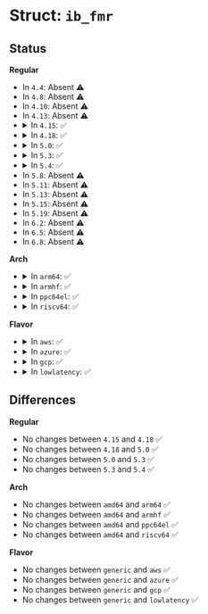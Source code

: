 # Struct: <code>ib_fmr</code>

## Status
<b>Regular</b>
<ul>
<li>
In <code>4.4</code>: Absent ⚠️
</li>
<li>
In <code>4.8</code>: Absent ⚠️
</li>
<li>
In <code>4.10</code>: Absent ⚠️
</li>
<li>
In <code>4.13</code>: Absent ⚠️
</li>
<li>
<details>
<summary>In <code>4.15</code>: ✅</summary>

```c
struct ib_fmr {
    struct ib_device *device;
    struct ib_pd *pd;
    struct list_head list;
    u32 lkey;
    u32 rkey;
};
```
</details>
</li>
<li>
<details>
<summary>In <code>4.18</code>: ✅</summary>

```c
struct ib_fmr {
    struct ib_device *device;
    struct ib_pd *pd;
    struct list_head list;
    u32 lkey;
    u32 rkey;
};
```
</details>
</li>
<li>
<details>
<summary>In <code>5.0</code>: ✅</summary>

```c
struct ib_fmr {
    struct ib_device *device;
    struct ib_pd *pd;
    struct list_head list;
    u32 lkey;
    u32 rkey;
};
```
</details>
</li>
<li>
<details>
<summary>In <code>5.3</code>: ✅</summary>

```c
struct ib_fmr {
    struct ib_device *device;
    struct ib_pd *pd;
    struct list_head list;
    u32 lkey;
    u32 rkey;
};
```
</details>
</li>
<li>
<details>
<summary>In <code>5.4</code>: ✅</summary>

```c
struct ib_fmr {
    struct ib_device *device;
    struct ib_pd *pd;
    struct list_head list;
    u32 lkey;
    u32 rkey;
};
```
</details>
</li>
<li>
In <code>5.8</code>: Absent ⚠️
</li>
<li>
In <code>5.11</code>: Absent ⚠️
</li>
<li>
In <code>5.13</code>: Absent ⚠️
</li>
<li>
In <code>5.15</code>: Absent ⚠️
</li>
<li>
In <code>5.19</code>: Absent ⚠️
</li>
<li>
In <code>6.2</code>: Absent ⚠️
</li>
<li>
In <code>6.5</code>: Absent ⚠️
</li>
<li>
In <code>6.8</code>: Absent ⚠️
</li>
</ul>
<b>Arch</b>
<ul>
<li>
<details>
<summary>In <code>arm64</code>: ✅</summary>

```c
struct ib_fmr {
    struct ib_device *device;
    struct ib_pd *pd;
    struct list_head list;
    u32 lkey;
    u32 rkey;
};
```
</details>
</li>
<li>
<details>
<summary>In <code>armhf</code>: ✅</summary>

```c
struct ib_fmr {
    struct ib_device *device;
    struct ib_pd *pd;
    struct list_head list;
    u32 lkey;
    u32 rkey;
};
```
</details>
</li>
<li>
<details>
<summary>In <code>ppc64el</code>: ✅</summary>

```c
struct ib_fmr {
    struct ib_device *device;
    struct ib_pd *pd;
    struct list_head list;
    u32 lkey;
    u32 rkey;
};
```
</details>
</li>
<li>
<details>
<summary>In <code>riscv64</code>: ✅</summary>

```c
struct ib_fmr {
    struct ib_device *device;
    struct ib_pd *pd;
    struct list_head list;
    u32 lkey;
    u32 rkey;
};
```
</details>
</li>
</ul>
<b>Flavor</b>
<ul>
<li>
<details>
<summary>In <code>aws</code>: ✅</summary>

```c
struct ib_fmr {
    struct ib_device *device;
    struct ib_pd *pd;
    struct list_head list;
    u32 lkey;
    u32 rkey;
};
```
</details>
</li>
<li>
<details>
<summary>In <code>azure</code>: ✅</summary>

```c
struct ib_fmr {
    struct ib_device *device;
    struct ib_pd *pd;
    struct list_head list;
    u32 lkey;
    u32 rkey;
};
```
</details>
</li>
<li>
<details>
<summary>In <code>gcp</code>: ✅</summary>

```c
struct ib_fmr {
    struct ib_device *device;
    struct ib_pd *pd;
    struct list_head list;
    u32 lkey;
    u32 rkey;
};
```
</details>
</li>
<li>
<details>
<summary>In <code>lowlatency</code>: ✅</summary>

```c
struct ib_fmr {
    struct ib_device *device;
    struct ib_pd *pd;
    struct list_head list;
    u32 lkey;
    u32 rkey;
};
```
</details>
</li>
</ul>

## Differences
<b>Regular</b>
<ul>
<li>
No changes between <code>4.15</code> and <code>4.18</code> ✅
</li>
<li>
No changes between <code>4.18</code> and <code>5.0</code> ✅
</li>
<li>
No changes between <code>5.0</code> and <code>5.3</code> ✅
</li>
<li>
No changes between <code>5.3</code> and <code>5.4</code> ✅
</li>
</ul>
<b>Arch</b>
<ul>
<li>
No changes between <code>amd64</code> and <code>arm64</code> ✅
</li>
<li>
No changes between <code>amd64</code> and <code>armhf</code> ✅
</li>
<li>
No changes between <code>amd64</code> and <code>ppc64el</code> ✅
</li>
<li>
No changes between <code>amd64</code> and <code>riscv64</code> ✅
</li>
</ul>
<b>Flavor</b>
<ul>
<li>
No changes between <code>generic</code> and <code>aws</code> ✅
</li>
<li>
No changes between <code>generic</code> and <code>azure</code> ✅
</li>
<li>
No changes between <code>generic</code> and <code>gcp</code> ✅
</li>
<li>
No changes between <code>generic</code> and <code>lowlatency</code> ✅
</li>
</ul>
